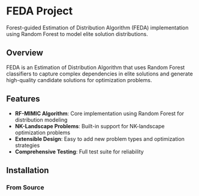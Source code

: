 # FEDA Project

Forest-guided Estimation of Distribution Algorithm (FEDA) implementation using Random Forest to model elite solution distributions.

## Overview

FEDA is an Estimation of Distribution Algorithm that uses Random Forest classifiers to capture complex dependencies in elite solutions and generate high-quality candidate solutions for optimization problems.

## Features

- **RF-MIMIC Algorithm**: Core implementation using Random Forest for distribution modeling
- **NK-Landscape Problems**: Built-in support for NK-landscape optimization problems
- **Extensible Design**: Easy to add new problem types and optimization strategies
- **Comprehensive Testing**: Full test suite for reliability

## Installation

### From Source

